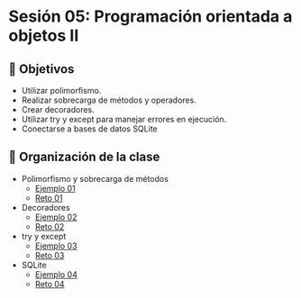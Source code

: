 # Sesión 05: Programación orientada a objetos II 

## :dart: Objetivos

- Utilizar polimorfismo.
- Realizar sobrecarga de métodos y operadores.
- Crear decoradores.
- Utilizar try y except para manejar errores en ejecución.
- Conectarse a bases de datos SQLite

## 📂 Organización de la clase

- Polimorfismo y sobrecarga de métodos
	- [Ejemplo 01](Ejemplo-01)
	- [Reto 01](Reto-01)
- Decoradores
	- [Ejemplo 02](Ejemplo-02)
	- [Reto 02](Reto-02)
- try y except
	- [Ejemplo 03](Ejemplo-03)
	- [Reto 03](Reto-03)
- SQLite
	- [Ejemplo 04](Ejemplo-04)
	- [Reto 04](Reto-04)

